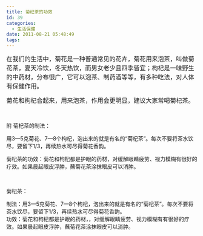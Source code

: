 ```yaml
---
title: 菊杞茶的功效
id: 39
categories:
  - 生活保健
date: 2011-08-21 05:48:49
tags:
---
```


<div id="blog_text">

<span style="font-size: medium;">在我们的生活中，菊花是一种普通常见的花卉，菊花用来泡茶，叫做菊花茶，夏天冷饮，冬天热饮，而男女老少且四季皆宜；枸杞是一味野生的中药材，分布很广，它可以泡茶、制药酒等等，有多种吃法，对人体有保健作用。</span>

<span style="font-size: medium;">菊花和枸杞合起来，用来泡茶，作用会更明显，建议大家常喝菊杞茶。</span>

&nbsp;

附 菊杞茶的制法：

用3—5克菊花、7—8个枸杞，泡出来的就是有名的“菊杞茶”。每次不要将茶水饮尽，要留下1/3，再续热水可尽得菊花香韵。

菊杞茶的功效：菊花和枸杞都是护眼的药材，对缓解眼睛疲劳、视力模糊有很好的疗效。如果晨起眼皮浮肿，蘸菊花茶涂抹眼皮可以消肿。

&nbsp;

菊杞茶：
<div></div>
制法：用3—5克菊花、7—8个枸杞，泡出来的就是有名的“菊杞茶”。每次不要将茶水饮尽，要留下1/3，再续热水可尽得菊花香韵。
<div></div>
功效：菊花和枸杞都是护眼的药材，，对缓解眼睛疲劳、视力模糊有有很好的疗效。如果晨起眼皮浮肿，蘸菊花茶涂抹眼皮可以消肿。

</div>